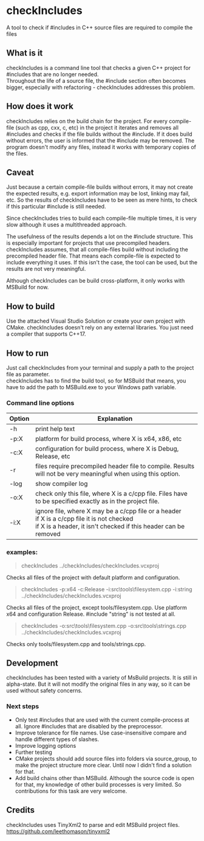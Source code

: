 # checkIncludes
A tool to check if #includes in C++ source files are required to compile the files

## What is it

checkIncludes is a command line tool that checks a given C++ project for #includes that are no longer needed.<br> 
Throughout the life of a source file, the #include section often becomes bigger, especially with refactoring - checkIncludes addresses this problem.

## How does it work

checkIncludes relies on the build chain for the project. For every compile-file (such as cpp, cxx, c, etc) in the project it iterates and removes all #includes and checks if the file builds without the #include. If it does build without errors, the user is informed that the #include may be removed. The program doesn't modify any files, instead it works with temporary copies of the files.

## Caveat

Just because a certain compile-file builds without errors, it may not create the expected results, e.g. export information may be lost, linking may fail, etc. So the results of checkIncludes have to be seen as mere hints, to check if this particular #include is still needed.

Since checkIncludes tries to build each compile-file multiple times, it is very slow although it uses a multithreaded approach.

The usefulness of the results depends a lot on the #include structure. This is especially important for projects that use precompiled headers. checkIncludes assumes, that all compile-files build without including the precompiled header file. That means each compile-file is expected to include everything it uses. If this isn't the case, the tool can be used, but the results are not very meaningful.

Although checkIncludes can be build cross-platform, it only works with MSBuild for now.

## How to build

Use the attached Visual Studio Solution or create your own project with CMake. checkIncludes doesn't rely on any external libraries. You just need a compiler that supports C++17.

## How to run

Just call checkIncludes from your terminal and supply a path to the project file as parameter.<br>
checkIncludes has to find the build tool, so for MSBuild that means, you have to add the path to MSBuild.exe to your Windows path variable.


### Command line options

Option | Explanation
-------| -----------
-h     | print help text
-p:X   | platform for build process, where X is x64, x86, etc
-c:X   | configuration for build process, where X is Debug, Release, etc
-r     | files require precompiled header file to compile. Results will not be very meaningful when using this option.
-log   | show compiler log
-o:X   | check only this file, where X is a c/cpp file. Files have to be specified exactly as in the project file.
-i:X   | ignore file, where X may be a c/cpp file or a header<br>if X is a c/cpp file it is not checked<br>if X is a header, it isn't checked if this header can be removed			

### examples:

> checkIncludes  ../checkIncludes/checkIncludes.vcxproj

Checks all files of the project with default platform and configuration.

> checkIncludes -p:x64 -c:Release -i:src\tools\filesystem.cpp -i:string ../checkIncludes/checkIncludes.vcxproj

Checks all files of the project, except tools/filesystem.cpp. Use platform x64 and configuration Release. #include "string" is not tested at all.

> checkIncludes -o:src\tools\filesystem.cpp -o:src\tools\strings.cpp ../checkIncludes/checkIncludes.vcxproj

Checks only tools/filesystem.cpp and tools/strings.cpp.


## Development

checkIncludes has been tested with a variety of MsBuild projects. It is still in alpha-state. But it will not modify the original files in any way, so it can be used without safety concerns.<br>

### Next steps

* Only test #includes that are used with the current compile-process at all. Ignore #includes that are disabled by the preprocessor.
* Improve tolerance for file names. Use case-insensitive compare and handle different types of slashes.
* Improve logging options
* Further testing
* CMake projects should add source files into folders via source_group, to make the project structure more clear. Until now I didn't find a solution for that.
* Add build chains other than MSBuild. Although the source code is open for that, my knowledge of other build processes is very limited. So contributions for this task are very welcome.

## Credits

checkIncludes uses TinyXml2 to parse and edit MSBuild project files.<br>
https://github.com/leethomason/tinyxml2
